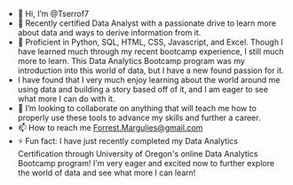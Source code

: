 - 👋 Hi, I’m @Tserrof7
- 👀 Recently certified Data Analyst with a passionate drive to learn more about data and ways to derive information from it.  
- 🌱 Proficient in Python, SQL, HTML, CSS, Javascript, and Excel. Though I have learned much through my recent bootcamp experience, I still much more to learn. This Data Analytics Bootcamp program was my introduction into this world of data, but I have a new found passion for it.
- I have found that I very much enjoy learning about the world around me using data and building a story based off of it, and I am eager to see what more I can do with it.
- 💞️ I’m looking to collaborate on anything that will teach me how to properly use these tools to advance my skills and further a career.
- 📫 How to reach me Forrest.Margulies@gmail.com
- ⚡ Fun fact: I have just recently completed my Data Analytics Certification through University of Oregon's online Data Analytics Bootcamp program! I'm very eager and excited now to further explore the world of data and see what more I can learn!

